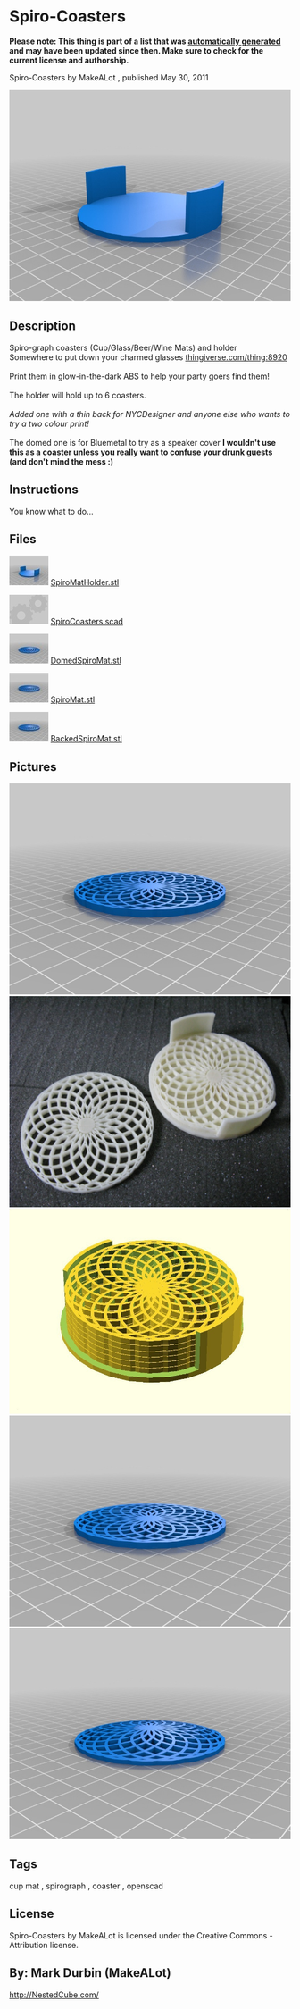 Spiro-Coasters
===============
**Please note: This thing is part of a list that was [automatically generated](https://github.com/carlosgs/export-things) and may have been updated since then. Make sure to check for the current license and authorship.**  

Spiro-Coasters  by MakeALot , published May 30, 2011

![Image](img/SpiroMatHolder_display_large.jpg)

Description
--------
Spiro-graph coasters (Cup/Glass/Beer/Wine Mats) and holder<br />
Somewhere to put down your charmed glasses <a href="http://www.thingiverse.com/thing:8920" target="_blank" rel="nofollow">thingiverse.com/thing:8920</a><br />
<br />
Print them in glow-in-the-dark ABS to help your party goers find them!<br />
<br />
The holder will hold up to 6 coasters.<br />
<br />
<i>Added one with a thin back for NYCDesigner and anyone else who wants to try a two colour print!</i><br />
<br />
The domed one is for Bluemetal to try as a speaker cover <b>I wouldn't use this as a coaster unless you really want to confuse your drunk guests (and don't mind the mess :)</b>

Instructions
--------
You know what to do...

Files
--------
[![Image](img/SpiroMatHolder_preview_tinycard.jpg)](SpiroMatHolder.stl)
 [ SpiroMatHolder.stl](SpiroMatHolder.stl)  

[![Image](img/Gears_preview_tinycard.jpg)](SpiroCoasters.scad)
 [ SpiroCoasters.scad](SpiroCoasters.scad)  

[![Image](img/DomedSpiroMat_preview_tinycard.jpg)](DomedSpiroMat.stl)
 [ DomedSpiroMat.stl](DomedSpiroMat.stl)  

[![Image](img/SpiroMat_preview_tinycard.jpg)](SpiroMat.stl)
 [ SpiroMat.stl](SpiroMat.stl)  

[![Image](img/BackedSpiroMat_preview_tinycard.jpg)](BackedSpiroMat.stl)
 [ BackedSpiroMat.stl](BackedSpiroMat.stl)  



Pictures
--------
![Image](img/SpiroMat_display_large.jpg)
![Image](img/016_display_large_display_large.jpg)
![Image](img/Spiromats_display_large_display_large.jpg)
![Image](img/BackedSpiroMat_display_large.jpg)
![Image](img/DomedSpiroMat_display_large.jpg)


Tags
--------
cup mat , spirograph , coaster , openscad  

  

License
--------
Spiro-Coasters by MakeALot is licensed under the Creative Commons - Attribution license.  



By: Mark Durbin (MakeALot)
--------
<http://NestedCube.com/>